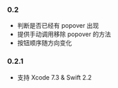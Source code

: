### 0.2

- 判断是否已经有 popover 出现
- 提供手动调用移除 popover 的方法
- 按钮顺序随方向变化

### 0.2.1

- 支持 Xcode 7.3 & Swift 2.2
